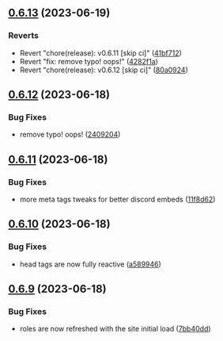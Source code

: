 ## [0.6.13](https://github.com/Torwent/wasp-webapp/compare/v0.6.12...v0.6.13) (2023-06-19)


### Reverts

* Revert "chore(release): v0.6.11 [skip ci]" ([41bf712](https://github.com/Torwent/wasp-webapp/commit/41bf7121b439d7710fd7099cb9aee501062c05a3))
* Revert "fix: remove typo! oops!" ([4282f1a](https://github.com/Torwent/wasp-webapp/commit/4282f1a6a378c5f95477feafb0ad42d7c8593ce8))
* Revert "chore(release): v0.6.12 [skip ci]" ([80a0924](https://github.com/Torwent/wasp-webapp/commit/80a092482b234b2805e9fd1e2b070bf465f7612d))



## [0.6.12](https://github.com/Torwent/wasp-webapp/compare/v0.6.11...v0.6.12) (2023-06-18)


### Bug Fixes

* remove typo! oops! ([2409204](https://github.com/Torwent/wasp-webapp/commit/24092044578a982e1886a07d297a39cc335e90b3))



## [0.6.11](https://github.com/Torwent/wasp-webapp/compare/v0.6.10...v0.6.11) (2023-06-18)


### Bug Fixes

* more meta tags tweaks for better discord embeds ([11f8d62](https://github.com/Torwent/wasp-webapp/commit/11f8d62c5e123be2f9cbfef089f1d207988aa5ad))



## [0.6.10](https://github.com/Torwent/wasp-webapp/compare/v0.6.9...v0.6.10) (2023-06-18)


### Bug Fixes

* head tags are now fully reactive ([a589946](https://github.com/Torwent/wasp-webapp/commit/a5899467c8cc1a9ca263d11b1182b03af18bcbff))



## [0.6.9](https://github.com/Torwent/wasp-webapp/compare/v0.6.8...v0.6.9) (2023-06-18)


### Bug Fixes

* roles are now refreshed with the site initial load ([7bb40dd](https://github.com/Torwent/wasp-webapp/commit/7bb40dd7aeef021839fd130746b1d7e751a35ae1))



